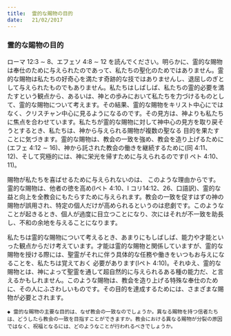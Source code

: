 ```yaml
---
title:  霊的な賜物の目的
date:   21/02/2017
---
```


### 霊的な賜物の目的

 ローマ 12:3 ∼ 8、エフェソ 4:8 ∼ 12 を読んでください。明らかに、霊的な賜物は奉仕のために与えられたのであって、私たちの聖化のためではありません。霊的な賜物は私たちの好奇心を満たす奇跡的な技ではありませんし、退屈しのぎとして与えられたものでもありません。私たちはしばしば、私たちの霊的必要を満たすという観点から、あるいは、神との歩みにおいて私たちを力づけるものとして、霊的な賜物について考えます。その結果、霊的な賜物をキリスト中心にではなく、クリスチャン中心に見るようになるのです。その見方は、神よりも私たちに焦点を合わせています。私たちが霊的な賜物に対して神中心の見方を取り戻そうとするとき、私たちは、神から与えられる賜物が複数の聖なる 目的を果たすことに気づきます。霊的な賜物は、教会の一致を強め、教会を造り上げるために(エフェ 4:12 ∼ 16)、神から託された教会の働きを継続するために(同 4:11、12)、そして究極的には、神に栄光を帰すために与えられるのです(I ペト 4:10、11)。

 賜物が私たちを喜ばせるために与えられないのは、 このような理由からです。霊的な賜物は、他者の徳を高め(Iペト 4:10、I コリ14:12、26、口語訳)、霊的な益と向上を全教会にもたらすために与えられます。教会の一致を促すはずの神の賜物が誤用され、特定の個人だけが高められるというのは悲劇です。このようなことが起きるとき、個人が過度に目立つことになり、次にはそれが不一致を助長し、不和の余地を与えることになります。

 私たちは霊的な賜物について考えるとき、あまりにもしばしば、能力や才能といった観点からだけ考えています。才能は霊的な賜物と関係していますが、霊的な賜物を授ける際には、聖霊がそれに伴う具体的な任務や働きをいつもお与えになることを、私たちは覚えておく 必要があります(Iペト 4:10)。それゆえ、霊的な賜物とは、神によって聖霊を通して超自然的に与えられるある種の能力だ、と言えるかもしれません。このような賜物は、教会を造り上げる特殊な奉仕のために、その人にふさわしいものです。その目的を達成するためには、さまざまな賜物が必要とされます。

`◆ 霊的な賜物の主要な目的は、なぜ教会の一致なのでしょうか。異なる賜物を持つ信者たちは、どうしたら教会の一致を目指すことができますか。教会における異なる賜物が分裂の原因ではなく、祝福となるには、どのようなことが行われるべきでしょうか。`
